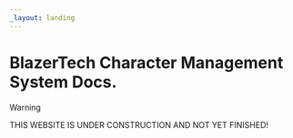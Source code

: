 ```yaml
---
_layout: landing
---
```


# **BlazerTech Character Management System Docs**.

> [!WARNING]
> THIS WEBSITE IS UNDER CONSTRUCTION AND NOT YET FINISHED!